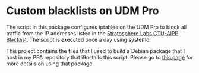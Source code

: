 # Custom blacklists on UDM Pro

The script in this package configures iptables on the UDM Pro to block all traffic from the IP addresses listed in the [Stratosphere Labs CTU-AIPP Blacklist](https://www.stratosphereips.org/attacker-ip-prioritization-blacklist).  The script is executed once a day using systemd.

This project contains the files that I used to build a Debian package that I host in my PPA repository that i9nstalls this script.   Please go to [this page](https://daveking.com/udm-hacks/blacklists.html) for more details on using that package.
